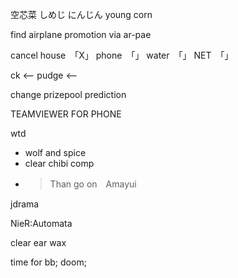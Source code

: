 空芯菜
しめじ
にんじん
young corn

find airplane promotion via ar-pae

cancel
house　「X」
phone　「」
water　「」
NET　「」

ck <--
pudge <-- 

change prizepool prediction

TEAMVIEWER FOR PHONE

wtd
- wolf and spice
- clear chibi comp 
- >Than go on　Amayui

jdrama

NieR:Automata

clear ear wax

time for 
bb;
doom;
